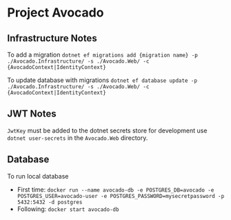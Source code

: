# Project Avocado

## Infrastructure Notes
To add a migration `dotnet ef migrations add {migration name} -p ./Avocado.Infrastructure/ -s ./Avocado.Web/ -c {AvocadoContext|IdentityContext}`

To update database with migrations `dotnet ef database update -p ./Avocado.Infrastructure/ -s ./Avocado.Web/ -c {AvocadoContext|IdentityContext}`

## JWT Notes
`JwtKey` must be added to the dotnet secrets store for development use `dotnet user-secrets` in the `Avocado.Web` directory.

## Database
To run local database
- First time: `docker run --name avocado-db -e POSTGRES_DB=avocado -e POSTGRES_USER=avocado-user -e POSTGRES_PASSWORD=mysecretpassword -p 5432:5432 -d postgres`
- Following: `docker start avocado-db`